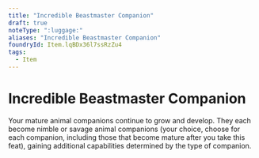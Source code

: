 ```yaml
---
title: "Incredible Beastmaster Companion"
draft: true
noteType: ":luggage:"
aliases: "Incredible Beastmaster Companion"
foundryId: Item.lqBDx36l7ssRzZu4
tags:
  - Item
---
```


# Incredible Beastmaster Companion

Your mature animal companions continue to grow and develop. They each become nimble or savage animal companions (your choice, choose for each companion, including those that become mature after you take this feat), gaining additional capabilities determined by the type of companion.
